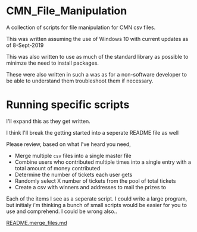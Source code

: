 # CMN_File_Manipulation
A collection of scripts for file manipulation for CMN csv files.

This was written assuming the use of Windows 10 with current updates as of 8-Sept-2019

This was also written to use as much of the standard library as possible to minimze the need to install packages.

These were also written in such a was as for a non-software developer to be able to understand them troubleshoot them if necessary.


# Running specific scripts
I'll expand this as they get written.

I think I'll break the getting started into a seperate README file as well

Please review, based on what I've heard you need, 

- Merge multiple `csv` files into a single master file
- Combine users who contributed multiple times into a single entry with a total amount of money contributed
- Determine the number of tickets each user gets
- Randomly select X number of tickets from the pool of total tickets
- Create a csv with winners and addresses to mail the prizes to

Each of the items I see as a seperate script.  I could write a large program, but initialy i'm thinking a bunch of small scripts would be easier for you to use and comprehend.  I could be wrong also..



[README.merge_files.md](README.merge_files.md)


